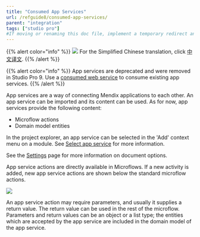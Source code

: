 ```yaml
---
title: "Consumed App Services"
url: /refguide8/consumed-app-services/
parent: "integration"
tags: ["studio pro"]
#If moving or renaming this doc file, implement a temporary redirect and let the respective team know they should update the URL in the product. See Mapping to Products for more details.
---
```


{{% alert color="info" %}}
<img src="/attachments/china.png" style="display: inline-block; margin: 0" /> For the Simplified Chinese translation, click [中文译文](https://cdn.mendix.tencent-cloud.com/documentation/refguide8/consumed-app-services.pdf).
{{% /alert %}}

{{% alert color="info" %}}
App services are deprecated and were removed in Studio Pro 9. Use a [consumed web service](/refguide8/consumed-web-services/) to consume existing app services.
{{% /alert %}}

App services are a way of connecting Mendix applications to each other. An app service can be imported and its content can be used. As for now, app services provide the following content:

* Microflow actions
* Domain model entities

In the project explorer, an app service can be selected in the 'Add' context menu on a module. See [Select app service](/refguide8/select-app-service/) for more information.

See the [Settings](/refguide8/settings/) page for more information on document options.

App service actions are directly available in Microflows. If a new activity is added, new app service actions are shown below the standard microflow actions.

![](/attachments/refguide8/modeling/integration/consumed-app-services/16843891.png)

An app service action may require parameters, and usually it supplies a return value. The return value can be used in the rest of the microflow. Parameters and return values can be an object or a list type; the entities which are accepted by the app service are included in the domain model of the app service.
